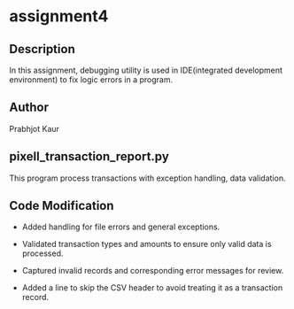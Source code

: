 # assignment4

## Description
In this assignment, debugging utility is used in IDE(integrated development environment) to fix logic errors in a program.

## Author
Prabhjot Kaur

## pixell_transaction_report.py
This program process transactions with exception handling, data validation.

## Code Modification
- Added handling for file errors and general exceptions.

- Validated transaction types and amounts to ensure only valid data is processed.

- Captured invalid records and corresponding error messages for review.

- Added a line to skip the CSV header to avoid treating it as a transaction record.
